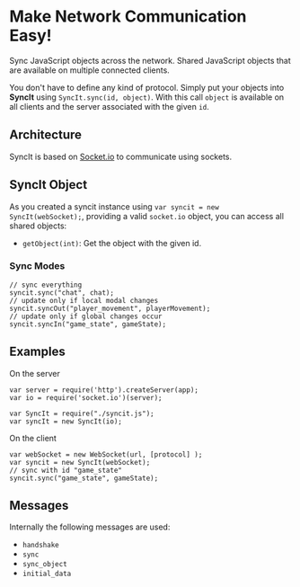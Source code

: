 # Make Network Communication Easy!
Sync JavaScript objects across the network. Shared JavaScript objects that are available on multiple connected clients.

You don't have to define any kind of protocol. Simply put your objects into **SyncIt** using `SyncIt.sync(id, object)`. With this call `object` is available on all clients and the server associated with the given `id`.

## Architecture
SyncIt is based on [Socket.io](https://socket.io/) to communicate using sockets.

## SyncIt Object
As you created a syncit instance using `var syncit = new SyncIt(webSocket);`, providing a valid `socket.io` object, you can access all shared objects:

* `getObject(int)`: Get the object with the given id.

### Sync Modes
```
// sync everything
syncit.sync("chat", chat);
// update only if local modal changes
syncit.syncOut("player_movement", playerMovement);
// update only if global changes occur
syncit.syncIn("game_state", gameState);
```
## Examples
On the server
```
var server = require('http').createServer(app);
var io = require('socket.io')(server);

var SyncIt = require("./syncit.js");
var syncIt = new SyncIt(io);
```

On the client
```
var webSocket = new WebSocket(url, [protocol] );
var syncit = new SyncIt(webSocket);
// sync with id "game_state"
syncit.sync("game_state", gameState);
```

## Messages
Internally the following messages are used:
 - `handshake`
 - `sync`
 - `sync_object`
 - `initial_data`
